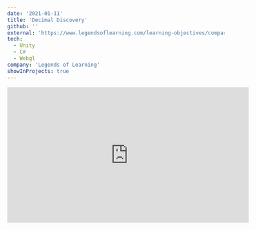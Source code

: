 ```yaml
---
date: '2021-01-11'
title: 'Decimal Discovery'
github: ''
external: 'https://www.legendsoflearning.com/learning-objectives/comparison-of-fractions-math-games/'
tech:
  - Unity
  - C#
  - Webgl
company: 'Legends of Learning'
showInProjects: true
---
```


<iframe width="560" height="315" src="https://www.youtube.com/embed/pq6h-i2fPQs" frameborder="0" allow=" autoplay; clipboard-write; encrypted-media; gyroscope; picture-in-picture" allowfullscreen></iframe>
